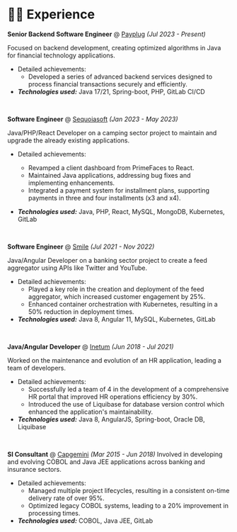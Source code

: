 # 👨‍💻 Experience

**Senior Backend Software Engineer** @ [Payplug](https://www.payplug.com/) _(Jul 2023 - Present)_

Focused on backend development, creating optimized algorithms in Java for financial technology applications.

- Detailed achievements:
  - Developed a series of advanced backend services designed to process financial transactions securely and efficiently.
- _**Technologies used:**_  Java 17/21, Spring-boot, PHP, GitLab CI/CD

&nbsp;

**Software Engineer** @ [Sequoiasoft](https://www.sequoiasoft.com/) _(Jan 2023 - May 2023)_

Java/PHP/React Developer on a camping sector project to maintain and upgrade the already existing applications.

- Detailed achievements:
  - Revamped a client dashboard from PrimeFaces to React.
  - Maintained Java applications, addressing bug fixes and implementing enhancements.
  - Integrated a payment system for installment plans, supporting payments in three and four installments (x3 and x4).

- _**Technologies used:**_  Java, PHP, React, MySQL, MongoDB, Kubernetes, GitLab

&nbsp;

**Software Engineer** @ [Smile](https://www.smile.eu/fr) _(Jul 2021 - Nov 2022)_

Java/Angular Developer on a banking sector project to create a feed aggregator using APIs like Twitter and YouTube.

- Detailed achievements:
  - Played a key role in the creation and deployment of the feed aggregator, which increased customer engagement by 25%.
  - Enhanced container orchestration with Kubernetes, resulting in a 50% reduction in deployment times.
- _**Technologies used:**_  Java 8, Angular 11, MySQL, Kubernetes, GitLab

&nbsp;

**Java/Angular Developer** @ [Inetum](https://www.inetum.com/en) _(Jun 2018 - Jul 2021)_

Worked on the maintenance and evolution of an HR application, leading a team of developers.

- Detailed achievements:
  - Successfully led a team of 4 in the development of a comprehensive HR portal that improved HR operations efficiency by 30%.
  - Introduced the use of Liquibase for database version control which enhanced the application's maintainability.
- _**Technologies used:**_ Java 8, AngularJS, Spring-boot, Oracle DB, Liquibase

&nbsp;

**SI Consultant** @ [Capgemini](https://www.capgemini.com/) _(Mar 2015 - Jun 2018)_
Involved in developing and evolving COBOL and Java JEE applications across banking and insurance sectors.

- Detailed achievements:
  - Managed multiple project lifecycles, resulting in a consistent on-time delivery rate of over 95%.
  - Optimized legacy COBOL systems, leading to a 20% improvement in processing times.
- _**Technologies used:**_  COBOL, Java JEE, GitLab